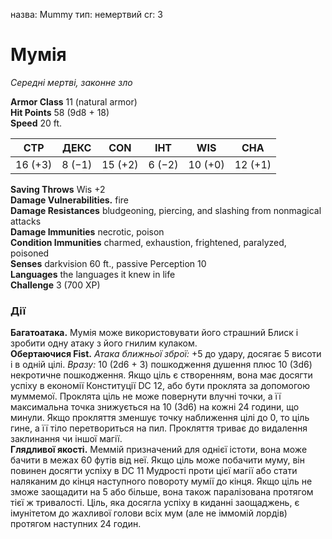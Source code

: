 назва: Mummy тип: немертвий cr: 3

# Мумія
_Середні мертві, законне зло_

**Armor Class** 11 (natural armor)    
**Hit Points** 58 (9d8 + 18)    
**Speed** 20 ft.

| СТР     | ДЕКС   | CON     | ІНТ    | WIS     | CHA     |
| ------- | ------ | ------- | ------ | ------- | ------- |
| 16 (+3) | 8 (−1) | 15 (+2) | 6 (−2) | 10 (+0) | 12 (+1) |

**Saving Throws** Wis +2    
**Damage Vulnerabilities.** fire    
**Damage Resistances** bludgeoning, piercing, and slashing from nonmagical attacks    
**Damage Immunities** necrotic, poison    
**Condition Immunities** charmed, exhaustion, frightened, paralyzed, poisoned    
**Senses** darkvision 60 ft., passive Perception 10    
**Languages** the languages it knew in life    
**Challenge** 3 (700 XP)

### Дії
**Багатоатака.** Мумія може використовувати його страшний Блиск і зробити одну атаку з його гнилим кулаком.    
**Обертаючися Fist.** _Атака ближньої зброї:_ +5 до удару, досягає 5 висоти і в одній цілі. _Вразу:_ 10 (2d6 + 3) пошкодження душення плюс 10 (3d6) некротичне пошкодження. Якщо ціль є створенням, вона має досягти успіху в економії Конституції DC 12, або бути проклята за допомогою муммемої. Проклята ціль не може повернути влучні точки, а її максимальна точка знижується на 10 (3d6) на кожні 24 години, що минули. Якщо прокляття зменшує точку наближення цілі до 0, то ціль гине, а її тіло перетвориться на пил. Прокляття триває до видалення заклинання чи іншої магії.    
**Глядливої якості.** Меммій призначений для однієї істоти, вона може бачити в межах 60 футів від неї. Якщо ціль може побачити муму, він повинен досягти успіху в DC 11 Мудрості проти цієї магії або стати наляканим до кінця наступного повороту мумії до кінця. Якщо ціль не зможе заощадити на 5 або більше, вона також паралізована протягом тієї ж тривалості. Ціль, яка досягла успіху в киданні заощаджень, є імунітетом до жахливої голови всіх мум (але не іммомій лордів) протягом наступних 24 годин.
